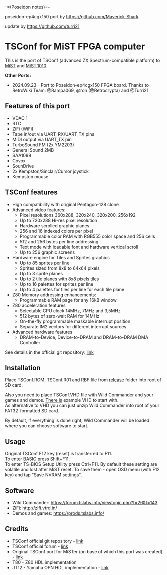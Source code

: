 -=(Poseidon notes)=-

poseidon-ep4cgx150 port by https://github.com/Maverick-Shark

update by https://github.com/turri21


# TSConf for MiST FPGA computer

This is the port of TSConf (advanced ZX Spectrum-compatible platform) to [MiST](https://github.com/mist-devel/mist-board) and [MiST.1010](https://github.com/UzixLS/mist1010-board).

**Other Ports:** 
- 2024.09.23 - Port to Poseidon-ep4cgx150 FPGA board. Thanks to RetroWiki Team: @Rampa069, @ron (@Retrocrypta) and @Turri21.

## Features of this port
- VDAC 1
- RTC
- ZiFi (WiFi)
- Tape in/out via UART_RX/UART_TX pins
- MIDI output via UART_TX pin
- TurboSound FM (2x YM2203)
- General Sound 2MB
- SAA1099
- Covox
- SounDrive
- 2x Kempston/Sinclair/Cursor joystick
- Kempston mouse

## TSConf features
- High compatibility with original Pentagon-128 clone
- Advanced video features:
  - Pixel resolutions 360x288, 320x240, 320x200, 256x192
  - Up to 720x288 Hi-res pixel resolution
  - Hardware scrolled graphic planes
  - 256 and 16 indexed colors per pixel
  - Programmable color RAM with RGB555 color space and 256 cells
  - 512 and 256 bytes per line addressing
  - Text mode with loadable font and hardware vertical scroll
  - Up to 256 graphic screens
- Hardware engine for Tiles and Sprites graphics
  - Up to 85 sprites per line
  - Sprites sized from 8x8 to 64x64 pixels
  - Up to 3 sprite planes
  - Up to 2 tile planes with 8x8 pixels tiles
  - Up to 16 palettes for sprites per line
  - Up to 4 palettes for tiles per line for each tile plane
- Z80 Memory addressing enhancements:
  - Programmable RAM page for any 16kB window
- Z80 acceleration features
  - Selectable CPU clock 14MHz, 7MHz and 3,5MHz
  - 512 bytes of zero-wait RAM for 14MHz
  - On-the-fly programmable maskable interrupt position
  - Separate IM2 vectors for different interrupt sources
- Advanced hardware features
  - DRAM-to-Device, Device-to-DRAM and DRAM-to-DRAM DMA Controller

See details in the official git repository: [link](https://github.com/tslabs/zx-evo/blob/master/pentevo/docs/TSconf/tsconf_en.md)


## Installation
Place TSConf.ROM, TSConf.R01 and RBF file from [release](release/) folder into root of SD card.

Also you need to place TSConf.VHD file with  Wild Commander and your games and demos. [There is](release/) example VHD to start with. \
As alternative to VHD you can just unzip Wild Commander into root of your FAT32-formatted SD card.

By default, if everything is done right, Wild Commander will be loaded where you can choose software to start.


## Usage
Original TSConf F12 key (reset) is transferred to F11. \
To enter BASIC press Shift+F11. \
To enter TS-BIOS Setup Utility press Ctrl+F11. By default these setting are volatile and lost after MiST reset. To save them - open OSD menu (with F12 key) and tap "Save NVRAM settings".


## Software
- Wild Commander: https://forum.tslabs.info/viewtopic.php?f=26&t=143
- ZiFi: http://zifi.vtrd.in/
- Demos and games: https://prods.tslabs.info/


## Credits
- TSConf official git repository - [link](https://github.com/tslabs/zx-evo/tree/master)
- TSConf official forum - [link](http://forum.tslabs.info/viewforum.php?f=20&sid=137db6b31f9fb533b908742c2b18284e)
- Original TSConf port for MiSTer (on base of which this port was created) - [link](https://github.com/MiSTer-devel/TSConf_MiSTer)
- T80 - Z80 HDL implementation
- JT12 - Yamaha OPN HDL implementation - [link](https://github.com/jotego/jt12)

